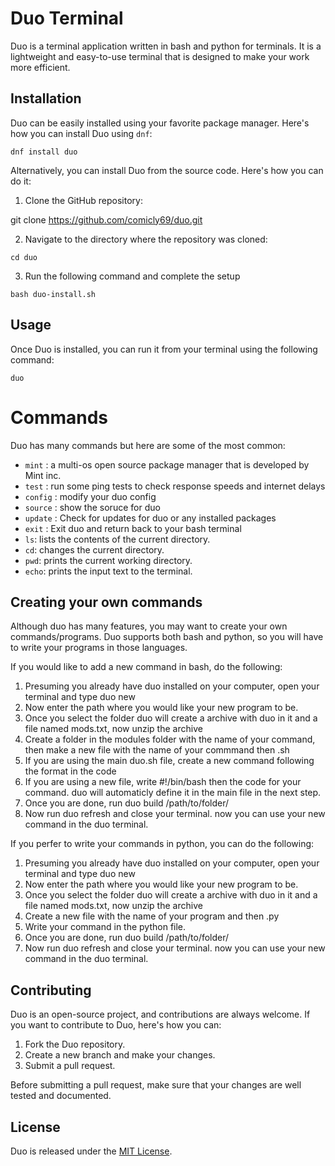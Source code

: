 # Duo Terminal

Duo is a terminal application written in bash and python for terminals. It is a lightweight and easy-to-use terminal that is designed to make your work more efficient.

## Installation

Duo can be easily installed using your favorite package manager. Here's how you can install Duo using `dnf`:

`dnf install duo`

Alternatively, you can install Duo from the source code. Here's how you can do it:

1. Clone the GitHub repository:

git clone https://github.com/comicly69/duo.git

2. Navigate to the directory where the repository was cloned:


`cd duo`

3. Run the following command and complete the setup

`bash duo-install.sh`


## Usage

Once Duo is installed, you can run it from your terminal using the following command:

`duo`

# Commands

Duo has many commands but here are some of the most common:

- `mint` : a multi-os open source package manager that is developed by Mint inc.
- `test` : run some ping tests to check response speeds and internet delays
- `config` : modify your duo config
- `source` : show the soruce for duo
- `update` : Check for updates for duo or any installed packages
- `exit` : Exit duo and return back to your bash terminal
- `ls`: lists the contents of the current directory.
- `cd`: changes the current directory.
- `pwd`: prints the current working directory.
- `echo`: prints the input text to the terminal.

## Creating your own commands

Although duo has many features, you may want to create your own commands/programs.
Duo supports both bash and python, so you will have to write your programs in those languages.

If you would like to add a new command in bash, do the following:

1. Presuming you already have duo installed on your computer, open your terminal and type duo new
2. Now enter the path where you would like your new program to be.
3. Once you select the folder duo will create a archive with duo in it and a file named mods.txt, now unzip the archive
4. Create a folder in the modules folder with the name of your command, then make a new file with the name of your commmand then .sh
5. If you are using the main duo.sh file, create a new command following the format in the code
6. If you are using a new file, write #!/bin/bash then the code for your command. duo will automaticly define it in the main file in the next step.
7. Once you are done, run duo build /path/to/folder/
8. Now run duo refresh and close your terminal. now you can use your new command in the duo terminal.

If you perfer to write your commands in python, you can do the following:

1. Presuming you already have duo installed on your computer, open your terminal and type duo new
2. Now enter the path where you would like your new program to be.
3. Once you select the folder duo will create a archive with duo in it and a file named mods.txt, now unzip the archive
4. Create a new file with the name of your program and then .py
5. Write your command in the python file.
6. Once you are done, run duo build /path/to/folder/
7. Now run duo refresh and close your terminal. now you can use your new command in the duo terminal.

## Contributing

Duo is an open-source project, and contributions are always welcome. If you want to contribute to Duo, here's how you can:

1. Fork the Duo repository.
2. Create a new branch and make your changes.
3. Submit a pull request.

Before submitting a pull request, make sure that your changes are well tested and documented.

## License

Duo is released under the [MIT License](https://opensource.org/licenses/MIT).

